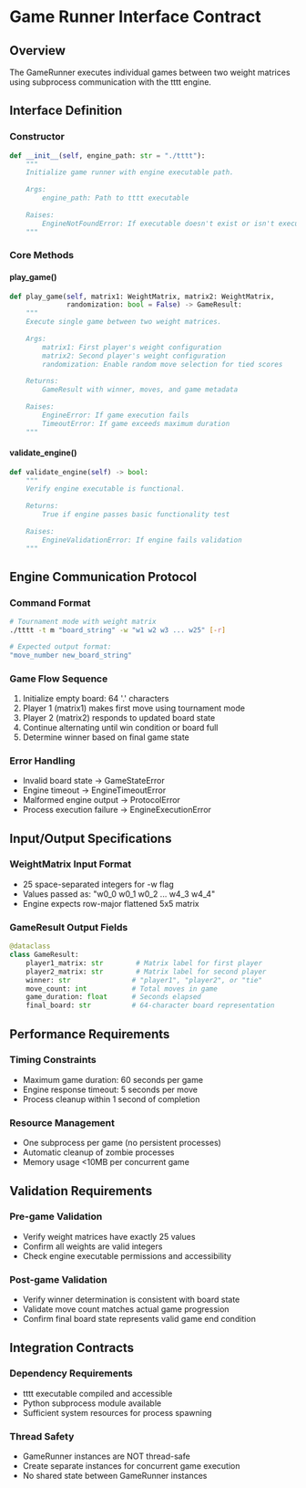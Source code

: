 # Game Runner Interface Contract

## Overview
The GameRunner executes individual games between two weight matrices using subprocess communication with the tttt engine.

## Interface Definition

### Constructor
```python
def __init__(self, engine_path: str = "./tttt"):
    """
    Initialize game runner with engine executable path.
    
    Args:
        engine_path: Path to tttt executable
        
    Raises:
        EngineNotFoundError: If executable doesn't exist or isn't executable
    """
```

### Core Methods

#### play_game()
```python
def play_game(self, matrix1: WeightMatrix, matrix2: WeightMatrix, 
              randomization: bool = False) -> GameResult:
    """
    Execute single game between two weight matrices.
    
    Args:
        matrix1: First player's weight configuration
        matrix2: Second player's weight configuration  
        randomization: Enable random move selection for tied scores
        
    Returns:
        GameResult with winner, moves, and game metadata
        
    Raises:
        EngineError: If game execution fails
        TimeoutError: If game exceeds maximum duration
    """
```

#### validate_engine()
```python
def validate_engine(self) -> bool:
    """
    Verify engine executable is functional.
    
    Returns:
        True if engine passes basic functionality test
        
    Raises:
        EngineValidationError: If engine fails validation
    """
```

## Engine Communication Protocol

### Command Format
```bash
# Tournament mode with weight matrix
./tttt -t m "board_string" -w "w1 w2 w3 ... w25" [-r]

# Expected output format:
"move_number new_board_string"
```

### Game Flow Sequence
1. Initialize empty board: 64 '.' characters
2. Player 1 (matrix1) makes first move using tournament mode
3. Player 2 (matrix2) responds to updated board state  
4. Continue alternating until win condition or board full
5. Determine winner based on final game state

### Error Handling
- Invalid board state → GameStateError
- Engine timeout → EngineTimeoutError  
- Malformed engine output → ProtocolError
- Process execution failure → EngineExecutionError

## Input/Output Specifications

### WeightMatrix Input Format
- 25 space-separated integers for -w flag
- Values passed as: "w0_0 w0_1 w0_2 ... w4_3 w4_4"
- Engine expects row-major flattened 5x5 matrix

### GameResult Output Fields
```python
@dataclass
class GameResult:
    player1_matrix: str        # Matrix label for first player
    player2_matrix: str        # Matrix label for second player
    winner: str               # "player1", "player2", or "tie"
    move_count: int           # Total moves in game
    game_duration: float      # Seconds elapsed
    final_board: str          # 64-character board representation
```

## Performance Requirements

### Timing Constraints
- Maximum game duration: 60 seconds per game
- Engine response timeout: 5 seconds per move
- Process cleanup within 1 second of completion

### Resource Management
- One subprocess per game (no persistent processes)
- Automatic cleanup of zombie processes
- Memory usage <10MB per concurrent game

## Validation Requirements

### Pre-game Validation
- Verify weight matrices have exactly 25 values
- Confirm all weights are valid integers
- Check engine executable permissions and accessibility

### Post-game Validation  
- Verify winner determination is consistent with board state
- Validate move count matches actual game progression
- Confirm final board state represents valid game end condition

## Integration Contracts

### Dependency Requirements
- tttt executable compiled and accessible
- Python subprocess module available  
- Sufficient system resources for process spawning

### Thread Safety
- GameRunner instances are NOT thread-safe
- Create separate instances for concurrent game execution
- No shared state between GameRunner instances